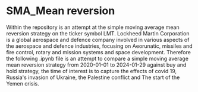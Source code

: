 # SMA_Mean reversion
Within the repository is an attempt at the simple moving average mean reversion strategy on the ticker symbol LMT.
Lockheed Martin Corporation is a global aerospace and defence company involved in various aspects of the aerospace and defence industries, focusing on Aeorunatic, missiles and fire control, rotary and mission systems and space development.
Therefore the following .ipynb file is an attempt to compare a simple moving average mean reversion strategy from 2020-01-01 to 2024-01-29 against buy and hold strategy, the time of interest is to capture the effects of covid 19, Russia's invasion of Ukraine, the Palestine conflict and The start of the Yemen crisis.

